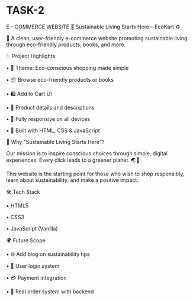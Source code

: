 # TASK-2
E - COMMERCE WEBSITE
🌱 Sustainable Living Starts Here – EcoKart ♻


🛒 A clean, user-friendly e-commerce website promoting sustainable living through eco-friendly products, books, and more.


✨ Project Highlights


• 🌿 Theme: Eco-conscious shopping made simple

• 📦 Browse eco-friendly products or books

• 🛍️ Add to Cart UI

• 💬 Product details and descriptions

• 📱 Fully responsive on all devices

• 🧠 Built with HTML, CSS & JavaScript


🌱 Why "Sustainable Living Starts Here"?


Our mission is to inspire conscious choices through simple, digital experiences.
Every click leads to a greener planet. 🌏💚

This website is the starting point for those who wish to shop responsibly, learn about sustainability, and make a positive impact.


🛠️ Tech Stack


• HTML5

• CSS3

• JavaScript (Vanilla)


🌍 Future Scope


• 🌐 Add blog on sustainability tips

• 🔐 User login system

• 💳 Payment integration

• 🧾 Real order system with backend


